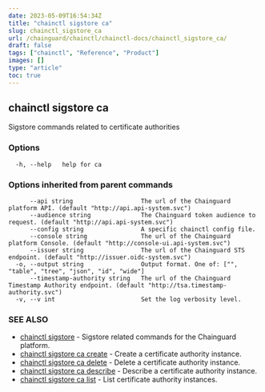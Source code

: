 ```yaml
---
date: 2023-05-09T16:54:34Z
title: "chainctl sigstore ca"
slug: chainctl_sigstore_ca
url: /chainguard/chainctl/chainctl-docs/chainctl_sigstore_ca/
draft: false
tags: ["chainctl", "Reference", "Product"]
images: []
type: "article"
toc: true
---
```

## chainctl sigstore ca

Sigstore commands related to certificate authorities

### Options

```
  -h, --help   help for ca
```

### Options inherited from parent commands

```
      --api string                   The url of the Chainguard platform API. (default "http://api.api-system.svc")
      --audience string              The Chainguard token audience to request. (default "http://api.api-system.svc")
      --config string                A specific chainctl config file.
      --console string               The url of the Chainguard platform Console. (default "http://console-ui.api-system.svc")
      --issuer string                The url of the Chainguard STS endpoint. (default "http://issuer.oidc-system.svc")
  -o, --output string                Output format. One of: ["", "table", "tree", "json", "id", "wide"]
      --timestamp-authority string   The url of the Chainguard Timestamp Authority endpoint. (default "http://tsa.timestamp-authority.svc")
  -v, --v int                        Set the log verbosity level.
```

### SEE ALSO

* [chainctl sigstore](/chainguard/chainctl/chainctl-docs/chainctl_sigstore/)	 - Sigstore related commands for the Chainguard platform.
* [chainctl sigstore ca create](/chainguard/chainctl/chainctl-docs/chainctl_sigstore_ca_create/)	 - Create a certificate authority instance.
* [chainctl sigstore ca delete](/chainguard/chainctl/chainctl-docs/chainctl_sigstore_ca_delete/)	 - Delete a certificate authority instance.
* [chainctl sigstore ca describe](/chainguard/chainctl/chainctl-docs/chainctl_sigstore_ca_describe/)	 - Describe a certificate authority instance.
* [chainctl sigstore ca list](/chainguard/chainctl/chainctl-docs/chainctl_sigstore_ca_list/)	 - List certificate authority instances.

